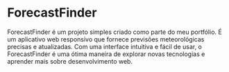 # ForecastFinder
ForecastFinder é um projeto simples criado como parte do meu portfólio. É um aplicativo web responsivo que fornece previsões meteorológicas precisas e atualizadas. Com uma interface intuitiva e fácil de usar, o ForecastFinder é uma ótima maneira de explorar novas tecnologias e aprender mais sobre desenvolvimento web.
